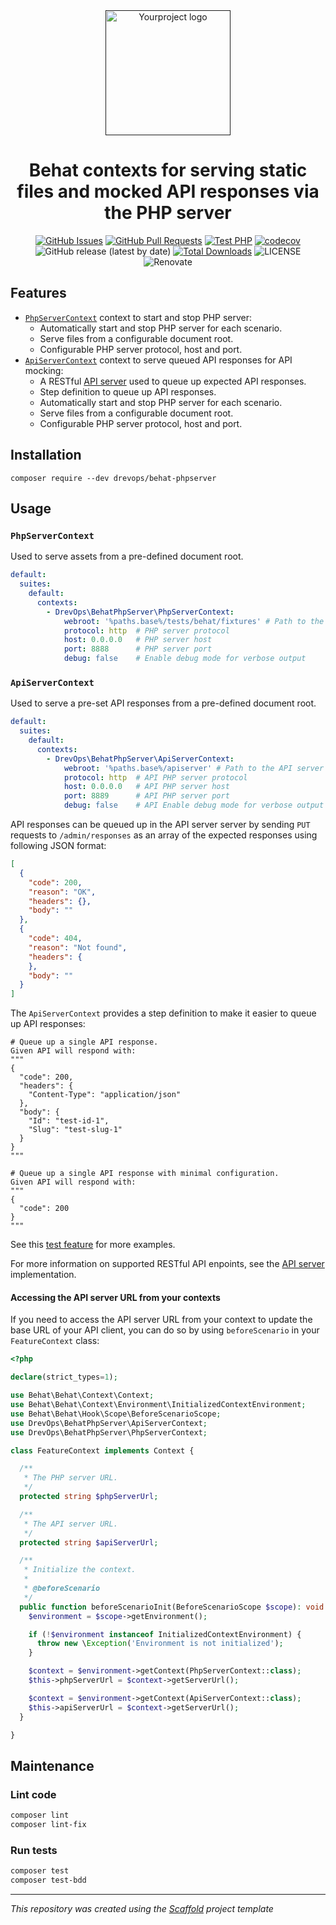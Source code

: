<div align="center">
  <a href="" rel="noopener">
  <img width=200px height=200px src="https://placehold.jp/000000/ffffff/200x200.png?text=Behat+PHP+server&css=%7B%22border-radius%22%3A%22%20100px%22%7D" alt="Yourproject logo"></a>
</div>

<h1 align="center">Behat contexts for serving static files and mocked API responses via the PHP server</h1>
<div align="center">

[![GitHub Issues](https://img.shields.io/github/issues/drevops/behat-phpserver.svg)](https://github.com/drevops/behat-phpserver/issues)
[![GitHub Pull Requests](https://img.shields.io/github/issues-pr/drevops/behat-phpserver.svg)](https://github.com/drevops/behat-phpserver/pulls)
[![Test PHP](https://github.com/drevops/behat-phpserver/actions/workflows/test-php.yml/badge.svg)](https://github.com/drevops/behat-phpserver/actions/workflows/test-php.yml)
[![codecov](https://codecov.io/gh/drevops/behat-phpserver/graph/badge.svg?token=KZCCZXN5C4)](https://codecov.io/gh/drevops/behat-phpserver)
![GitHub release (latest by date)](https://img.shields.io/github/v/release/drevops/behat-phpserver)
[![Total Downloads](https://poser.pugx.org/drevops/behat-phpserver/downloads)](https://packagist.org/packages/drevops/behat-phpserver)
![LICENSE](https://img.shields.io/github/license/drevops/behat-phpserver)
![Renovate](https://img.shields.io/badge/renovate-enabled-green?logo=renovatebot)

</div>

## Features

- [`PhpServerContext`](src/DrevOps/BehatPhpServer/ApiServerContext.php) context
  to start and stop PHP server:
  - Automatically start and stop PHP server for each scenario.
  - Serve files from a configurable document root.
  - Configurable PHP server protocol, host and port.
- [`ApiServerContext`](src/DrevOps/BehatPhpServer/PhpServerContext.php) context
  to serve queued API responses for API mocking:
  - A RESTful [API server](apiserver/index.php) used to queue up expected API
    responses.
  - Step definition to queue up API responses.
  - Automatically start and stop PHP server for each scenario.
  - Serve files from a configurable document root.
  - Configurable PHP server protocol, host and port.

## Installation

    composer require --dev drevops/behat-phpserver

## Usage

### `PhpServerContext`

Used to serve assets from a pre-defined document root.

```yaml
default:
  suites:
    default:
      contexts:
        - DrevOps\BehatPhpServer\PhpServerContext:
            webroot: '%paths.base%/tests/behat/fixtures' # Path to the PHP server document root
            protocol: http  # PHP server protocol
            host: 0.0.0.0   # PHP server host
            port: 8888      # PHP server port
            debug: false    # Enable debug mode for verbose output
```

### `ApiServerContext`

Used to serve a pre-set API responses from a pre-defined document root.

```yaml
default:
  suites:
    default:
      contexts:
        - DrevOps\BehatPhpServer\ApiServerContext:
            webroot: '%paths.base%/apiserver' # Path to the API server document root
            protocol: http  # API PHP server protocol
            host: 0.0.0.0   # API PHP server host
            port: 8889      # API PHP server port
            debug: false    # API Enable debug mode for verbose output
```

API responses can be queued up in the API server server by sending
`PUT` requests to `/admin/responses` as an array of the expected responses
using following JSON format:

```json
[
  {
    "code": 200,
    "reason": "OK",
    "headers": {},
    "body": ""
  },
  {
    "code": 404,
    "reason": "Not found",
    "headers": {
    },
    "body": ""
  }
]
```

The `ApiServerContext` provides a step definition to make it easier to queue up
API responses:

```gherkin
# Queue up a single API response.
Given API will respond with:
"""
{
  "code": 200,
  "headers": {
    "Content-Type": "application/json"
  },
  "body": {
    "Id": "test-id-1",
    "Slug": "test-slug-1"
  }
}
"""

# Queue up a single API response with minimal configuration.
Given API will respond with:
"""
{
  "code": 200
}
"""
```

See this [test feature](tests/behat/features/apiserver.feature) for more
examples.

For more information on supported RESTful API enpoints, see
the [API server](apiserver/index.php) implementation.

#### Accessing the API server URL from your contexts

If you need to access the API server URL from your context to update the base
URL of your API client, you can do so by using `beforeScenario` in your
`FeatureContext` class:

```php
<?php

declare(strict_types=1);

use Behat\Behat\Context\Context;
use Behat\Behat\Context\Environment\InitializedContextEnvironment;
use Behat\Behat\Hook\Scope\BeforeScenarioScope;
use DrevOps\BehatPhpServer\ApiServerContext;
use DrevOps\BehatPhpServer\PhpServerContext;

class FeatureContext implements Context {

  /**
   * The PHP server URL.
   */
  protected string $phpServerUrl;

  /**
   * The API server URL.
   */
  protected string $apiServerUrl;

  /**
   * Initialize the context.
   *
   * @beforeScenario
   */
  public function beforeScenarioInit(BeforeScenarioScope $scope): void {
    $environment = $scope->getEnvironment();

    if (!$environment instanceof InitializedContextEnvironment) {
      throw new \Exception('Environment is not initialized');
    }

    $context = $environment->getContext(PhpServerContext::class);
    $this->phpServerUrl = $context->getServerUrl();

    $context = $environment->getContext(ApiServerContext::class);
    $this->apiServerUrl = $context->getServerUrl();
  }

}

```

## Maintenance

### Lint code

```bash
composer lint
composer lint-fix
```

### Run tests

```bash
composer test
composer test-bdd
```

---
_This repository was created using the [Scaffold](https://getscaffold.dev/) project template_

